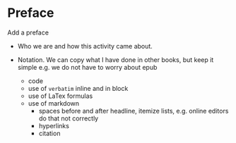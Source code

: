 # Preface

Add a preface

* Who we are and how this activity came about.

* Notation. We can copy what I have done in other books, but keep it
  simple e.g. we do not have to worry about epub

  * code
  * use of `verbatim` inline and in block
  * use of LaTex formulas
  * use of markdown
    * spaces before and after headline, itemize lists, e.g. online editors do that not correctly
    * hyperlinks
    * citation


